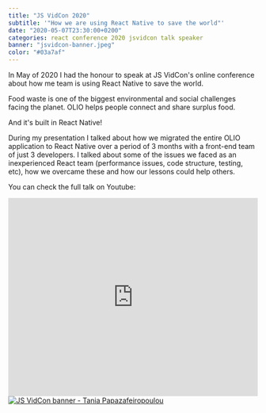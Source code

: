 ```yaml
---
title: "JS VidCon 2020"
subtitle: '"How we are using React Native to save the world"'
date: "2020-05-07T23:30:00+0200"
categories: react conference 2020 jsvidcon talk speaker
banner: "jsvidcon-banner.jpeg"
color: "#03a7af"
---
```


In May of 2020 I had the honour to speak at JS VidCon's online conference about how me team is using React Native to save the world.

Food waste is one of the biggest environmental and social challenges facing the planet. OLIO helps people connect and share surplus food.

And it's built in React Native!

During my presentation I talked about how we migrated the entire OLIO application to React Native over a period of 3 months with a front-end team of just 3 developers. I talked about some of the issues we faced as an inexperienced React team (performance issues, code structure, testing, etc), how we overcame these and how our lessons could help others.

You can check the full talk on Youtube:

<iframe width="100%" height="400" src="https://www.youtube.com/embed/BJBCL2PNOgo" frameborder="0" allow="accelerometer; autoplay; clipboard-write; encrypted-media; gyroscope; picture-in-picture" allowfullscreen></iframe>

<a id="jsvidconBanner" href="https://www.youtube.com/watch?v=BJBCL2PNOgo" title="JS VidCon - Tania Papazafeiropoulou">
    <img src="/blog/jsvidcon-banner-tania.png" alt="JS VidCon banner - Tania Papazafeiropoulou"/>
</a>
